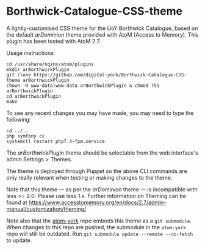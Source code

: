 # Borthwick-Catalogue-CSS-theme
A lightly-customised CSS theme for the UoY Borthwick Catalogue, based on the default *arDominion* theme provided with AtoM (Access to Memory). This plugin has been tested with AtoM 2.7.

Usage instructions:

    cd /usr/share/nginx/atom/plugins
    mkdir arBorthwickPlugin
    git clone https://github.com/digital-york/Borthwick-Catalogue-CSS-theme arBorthwickPlugin
    chown -R www-data:www-data arBorthwickPlugin & chmod 755 arBorthwickPlugin
    cd arBorthwickPlugin
    make

To see any recent changes you may have made, you may need to type the following:

    cd ../..
    php symfony cc
    systemctl restart php7.4-fpm.service

The *arBorthwickPlugin* theme should be selectable from the web interface's admin Settings > Themes.

The theme is deployed through Puppet so the above CLI commands are only really relevant when testing or making changes to the theme.

Note that this theme — as per the *arDominion* theme — is incompatible with less >= 2.0. Please use less 1.x. Further information on Theming can be found at https://www.accesstomemory.org/en/docs/2.7/admin-manual/customization/theming/

Note also that the [atom-york](https://github.com/Jimadine/atom-york/tree/stable/2.7.x/plugins) repo embeds this theme as a `git submodule`. When changes to this repo are pushed, the submodule in the `atom-york` repo will still be outdated. Run `git submodule update --remote --no-fetch` to update.
